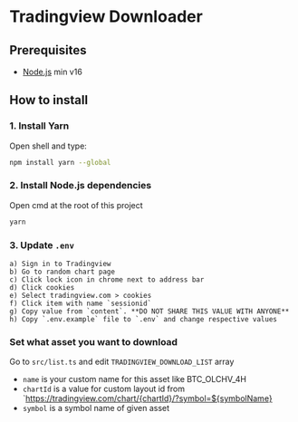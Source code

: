 # Tradingview Downloader

## Prerequisites

- [Node.js](https://nodejs.org/en/) min v16

## How to install

### 1. Install Yarn

Open shell and type:

```bash
npm install yarn --global
```

### 2. Install Node.js dependencies

Open cmd at the root of this project

```bash
yarn
```

### 3. Update `.env`

    a) Sign in to Tradingview
    b) Go to random chart page
    c) Click lock icon in chrome next to address bar
    d) Click cookies
    e) Select tradingview.com > cookies
    f) Click item with name `sessionid`
    g) Copy value from `content`. **DO NOT SHARE THIS VALUE WITH ANYONE**
    h) Copy `.env.example` file to `.env` and change respective values

### Set what asset you want to download

Go to `src/list.ts` and edit `TRADINGVIEW_DOWNLOAD_LIST` array

- `name` is your custom name for this asset like BTC_OLCHV_4H
- `chartId` is a value for custom layout id from `https://tradingview.com/chart/{chartId}/?symbol=${symbolName}
- `symbol` is a symbol name of given asset
